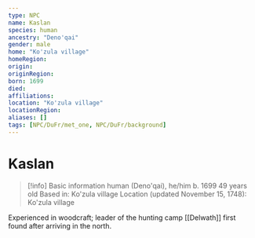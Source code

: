 ```yaml
---
type: NPC
name: Kaslan
species: human
ancestry: "Deno'qai"
gender: male
home: "Ko'zula village"
homeRegion:
origin:
originRegion:
born: 1699
died: 
affiliations: 
location: "Ko'zula village"
locationRegion:
aliases: []
tags: [NPC/DuFr/met_one, NPC/DuFr/background]
---
```

# Kaslan
>[!info] Basic information
>human (Deno'qai), he/him
>b. 1699
>49 years old
>Based in: Ko'zula village
>Location (updated November 15, 1748): Ko'zula village

Experienced in woodcraft; leader of the hunting camp [[Delwath]] first found after arriving in the north. 